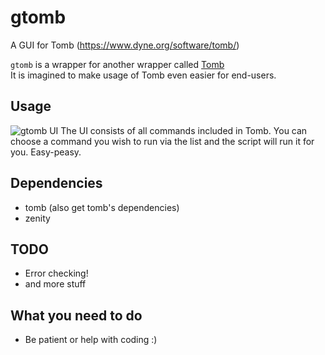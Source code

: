 # gtomb
A GUI for Tomb (https://www.dyne.org/software/tomb/)

`gtomb` is a wrapper for another wrapper called [Tomb](https://github.com/dyne/Tomb)  
It is imagined to make usage of Tomb even easier for end-users.

## Usage
![gtomb UI](https://github.com/parazyd/gtomb/raw/master/screenshot.png "gtomb UI")
The UI consists of all commands included in Tomb. You can choose a command you wish to run via the
list and the script will run it for you. Easy-peasy.

## Dependencies
* tomb (also get tomb's dependencies)
* zenity

## TODO
* Error checking!
* and more stuff 

## What you need to do
* Be patient or help with coding :)
